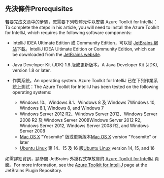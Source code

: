 ## <a name="prerequisites"></a><span data-ttu-id="7af20-101">先決條件</span><span class="sxs-lookup"><span data-stu-id="7af20-101">Prerequisites</span></span>
<span data-ttu-id="7af20-102">若要完成文章中的步驟，您需要下列軟體元件以安裝 Azure Toolkit for IntelliJ：</span><span class="sxs-lookup"><span data-stu-id="7af20-102">To complete the steps in his article, you will need to install the Azure Toolkit for IntelliJ, which requires the following software components:</span></span>

* <span data-ttu-id="7af20-103">IntelliJ IDEA Ultimate Edition 或 Community Edition，可以從 [JetBrains 網站](https://www.jetbrains.com/idea/download/)下載。</span><span class="sxs-lookup"><span data-stu-id="7af20-103">IntelliJ IDEA Ultimate Edition or Community Edition, which can be downloaded from the [JetBrains website](https://www.jetbrains.com/idea/download/).</span></span>
* <span data-ttu-id="7af20-104">Java Developer Kit (JDK) 1.8 版或更新版本。</span><span class="sxs-lookup"><span data-stu-id="7af20-104">A Java Developer Kit (JDK), version 1.8 or later.</span></span>
* <span data-ttu-id="7af20-105">作業系統。</span><span class="sxs-lookup"><span data-stu-id="7af20-105">An operating system.</span></span> <span data-ttu-id="7af20-106">Azure Toolkit for IntelliJ 已在下列作業系統上測試：</span><span class="sxs-lookup"><span data-stu-id="7af20-106">The Azure Toolkit for IntelliJ has been tested on the following operating systems:</span></span>
  
  * <span data-ttu-id="7af20-107">Windows 10、Windows 8.1、Windows 8 及 Windows 7</span><span class="sxs-lookup"><span data-stu-id="7af20-107">Windows 10, Windows 8.1, Windows 8, and Windows 7</span></span>
  * <span data-ttu-id="7af20-108">Windows Server 2012 R2、Windows Server 2012、Windows Server 2008 R2 及 Windows Server 2008</span><span class="sxs-lookup"><span data-stu-id="7af20-108">Windows Server 2012 R2, Windows Server 2012, Windows Server 2008 R2, and Windows Server 2008</span></span>
  * <span data-ttu-id="7af20-109">[Mac OS X](http://www.apple.com/osx) "Yosemite" 版或更新版本</span><span class="sxs-lookup"><span data-stu-id="7af20-109">[Mac OS X](http://www.apple.com/osx) version "Yosemite" or later</span></span>
  * <span data-ttu-id="7af20-110">[Ubuntu Linux](http://www.ubuntu.com) 第 14、15 及 16 版</span><span class="sxs-lookup"><span data-stu-id="7af20-110">[Ubuntu Linux](http://www.ubuntu.com) version 14, 15, and 16</span></span>

<span data-ttu-id="7af20-111">如需詳細資訊，請參閱 JetBrains 外掛程式存放庫的 [Azure Toolkit for IntelliJ](https://plugins.jetbrains.com/plugin/8053) 頁面。</span><span class="sxs-lookup"><span data-stu-id="7af20-111">For more information, see the [Azure Toolkit for IntelliJ](https://plugins.jetbrains.com/plugin/8053) page at the JetBrains Plugin Repository.</span></span>

<!--
> [!IMPORTANT]
> If you are using the Azure Toolkit for Eclipse on Windows, the toolkit requires installing the Azure SDK 2.9.6 or later in order to use the Azure emulator. You have two options for installing the Azure SDK:
> 
> * You can download and install the Azure SDK by using the [Web Platform Installer (WebPI)](http://go.microsoft.com/fwlink/?LinkID=252838).
> * If you do not have the Azure SDK installed when you create your first Azure deployment project, you will be prompted to automatically download install the requisite version of the Azure SDK.
> 
> Note that the Azure SDK is only required on Windows.
> 
> 
-->
